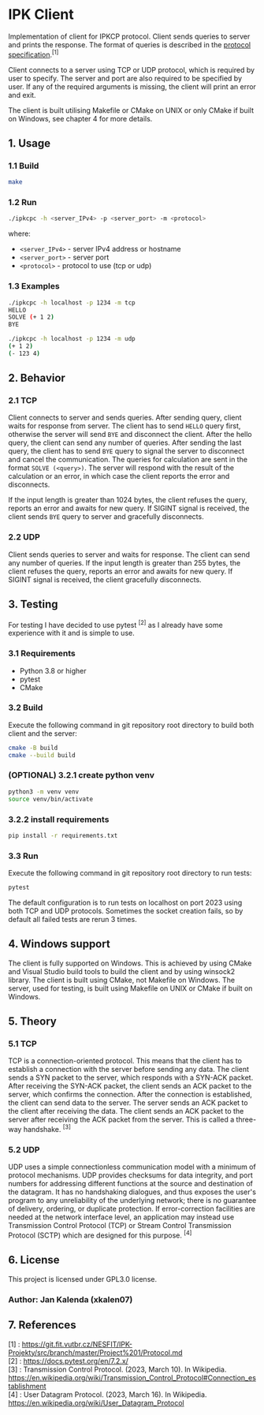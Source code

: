 # IPK Client

Implementation of client for IPKCP protocol. Client sends queries to server and prints the response.
The format of queries is described in the [protocol specification](https://git.fit.vutbr.cz/NESFIT/IPK-Projekty/src/branch/master/Project%201/Protocol.md).<sup>[1]</sup>

Client connects to a server using TCP or UDP protocol, which is required by user to specify.
The server and port are also required to be specified by user. If any of the required arguments is missing, the client will print an error and exit.

The client is built utilising Makefile or CMake on UNIX or only CMake if built on Windows, see chapter 4 for more details.

## 1. Usage
### 1.1 Build

```bash
make
```
### 1.2 Run
```bash
./ipkcpc -h <server_IPv4> -p <server_port> -m <protocol>
```
where:
* `<server_IPv4>` - server IPv4 address or hostname
* `<server_port>` - server port
* `<protocol>` - protocol to use (tcp or udp)

### 1.3 Examples
```bash
./ipkcpc -h localhost -p 1234 -m tcp
HELLO
SOLVE (+ 1 2)
BYE
```

```bash
./ipkcpc -h localhost -p 1234 -m udp
(+ 1 2)
(- 123 4)
```

## 2. Behavior
### 2.1 TCP
Client connects to server and sends queries. After sending query, client waits for response from server.
The client has to send `HELLO` query first, otherwise the server will send `BYE` and disconnect the client.
After the hello query, the client can send any number of queries. After sending the last query, the client has to send `BYE` query to signal the server to disconnect and cancel the communication.
The queries for calculation are sent in the format `SOLVE (<query>)`. The server will respond with the result of the calculation or an error, in which case the client reports the error and disconnects.

If the input length is greater than 1024 bytes, the client refuses the query, reports an error and awaits for new query.
If SIGINT signal is received, the client sends `BYE` query to server and gracefully disconnects.

### 2.2 UDP
Client sends queries to server and waits for response. The client can send any number of queries.
If the input length is greater than 255 bytes, the client refuses the query, reports an error and awaits for new query.
If SIGINT signal is received, the client gracefully disconnects.

## 3. Testing
For testing I have decided to use pytest <sup>[2]</sup> as I already have some experience with it and is simple to use.

### 3.1 Requirements
* Python 3.8 or higher
* pytest
* CMake

### 3.2 Build
Execute the following command in git repository root directory to build both client and the server:
```bash
cmake -B build
cmake --build build
```

### (OPTIONAL) 3.2.1 create python venv
```bash
python3 -m venv venv
source venv/bin/activate
```

### 3.2.2 install requirements
```bash
pip install -r requirements.txt
```

### 3.3 Run
Execute the following command in git repository root directory to run tests:
```bash
pytest
```
The default configuration is to run tests on localhost on port 2023 using both TCP and UDP protocols.
Sometimes the socket creation fails, so by default all failed tests are rerun 3 times.


## 4. Windows support
The client is fully supported on Windows. This is achieved by using CMake and Visual Studio build tools to build the client and by using winsock2 library.
The client is built using CMake, not Makefile on Windows. The server, used for testing, is built using Makefile on UNIX or CMake if built on Windows.

## 5. Theory
### 5.1 TCP
TCP is a connection-oriented protocol.
This means that the client has to establish a connection with the server before sending any data.
The client sends a SYN packet to the server, which responds with a SYN-ACK packet.
After receiving the SYN-ACK packet, the client sends an ACK packet to the server, which confirms the connection.
After the connection is established, the client can send data to the server.
The server sends an ACK packet to the client after receiving the data.
The client sends an ACK packet to the server after receiving the ACK packet from the server.
This is called a three-way handshake. <sup>[3]</sup>

### 5.2 UDP
UDP uses a simple connectionless communication model with a minimum of protocol mechanisms.
UDP provides checksums for data integrity, and port numbers for addressing different functions at the source and destination of the datagram.
It has no handshaking dialogues, and thus exposes the user's program to any unreliability of the underlying network;
there is no guarantee of delivery, ordering, or duplicate protection.
If error-correction facilities are needed at the network interface level,
an application may instead use Transmission Control Protocol (TCP) or Stream Control Transmission Protocol (SCTP)
which are designed for this purpose. <sup>[4]</sup>

## 6. License
This project is licensed under GPL3.0 license.  

### Author: Jan Kalenda (xkalen07)

## 7. References
[1] : https://git.fit.vutbr.cz/NESFIT/IPK-Projekty/src/branch/master/Project%201/Protocol.md  
[2] : https://docs.pytest.org/en/7.2.x/  
[3] : Transmission Control Protocol. (2023, March 10). In Wikipedia. https://en.wikipedia.org/wiki/Transmission_Control_Protocol#Connection_establishment  
[4] : User Datagram Protocol. (2023, March 16). In Wikipedia. https://en.wikipedia.org/wiki/User_Datagram_Protocol
